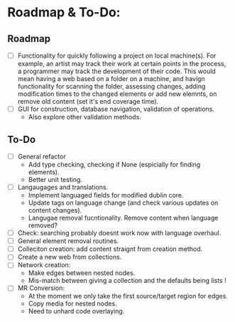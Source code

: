 # Roadmap & To-Do:

## Roadmap
- [ ] Functionality for quickly following a project on local machine(s). For example, an artist may track their work at certain points in the process, a programmer may track the development of their code. This would mean having a web based on a folder on a machine, and havign functionality for scanning the folder, assessing changes, adding modification times to the changed elements or add new elemnts, on remove old content (set it's end coverage time).
- [ ] GUI for construction, database navigation, validation of operations.
    - Also explore other validation methods.

## To-Do
- [ ] General refactor
    - Add type checking, checking if None (espicially for finding elements).
    - Better unit testing.
- [ ] Langaugages and translations.
    - Implement languaged fields for modified dublin core.
    - Update tags on language change (and check various updates on content changes).
    - Langugae removal fucntionality. Remove content when language removed?
- [ ] Check: searching probably doesnt work now with language overhaul.
- [ ] General element removal routines.
- [ ] Colleciton creation: add content straignt from creation method.
- [ ] Create a new web from collections.
- [ ] Network creation:
    - Make edges between nested nodes.
    - Mis-match between giving a collection and the defaults being lists !
- [ ] MR Conversion:
    - At the moment we only take the first source/target region for edges.
    - Copy media for nested nodes.
    - Need to unhard code overlaying.